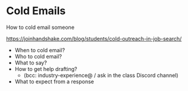 # Cold Emails

How to cold email someone 

https://joinhandshake.com/blog/students/cold-outreach-in-job-search/

- When to cold email?
- Who to cold email?
- What to say?
- How to get help drafting?
  - (bcc: industry-experience@ / ask in the class Discord channel)
- What to expect from a response
